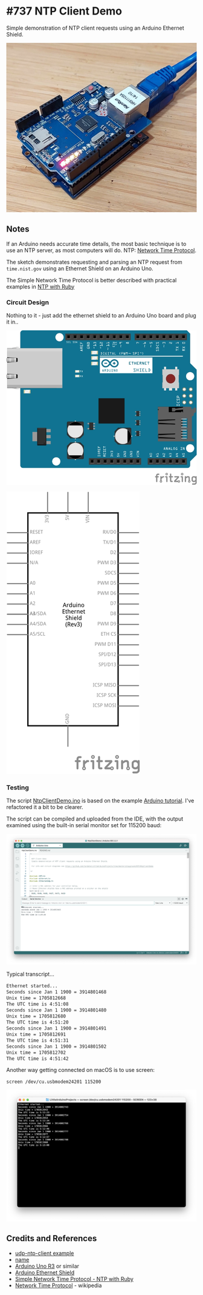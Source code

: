 # #737 NTP Client Demo

Simple demonstration of NTP client requests using an Arduino Ethernet Shield.

![Build](./assets/NtpClientDemo_build.jpg?raw=true)

## Notes

If an Arduino needs accurate time details, the most basic technique is to use an NTP server, as most computers will do.
NTP: [Network Time Protocol](https://en.wikipedia.org/wiki/Network_Time_Protocol).

The sketch demonstrates requesting and parsing an NTP request from `time.nist.gov` using an Ethernet Shield on an Arduino Uno.

The Simple Network Time Protocol is better described  with practical examples in [NTP with Ruby](https://codingkata.tardate.com/ruby/ntp/)

### Circuit Design

Nothing to it - just add the ethernet shield to an Arduino Uno board and plug it in..

![bb](./assets/NtpClientDemo_bb.jpg?raw=true)

![schematic](./assets/NtpClientDemo_schematic.jpg?raw=true)

### Testing

The script [NtpClientDemo.ino](./NtpClientDemo.ino) is based on the example [Arduino tutorial](https://docs.arduino.cc/tutorials/ethernet-shield-rev2/udp-ntp-client/).
I've refactored it a bit to be clearer.

The script can be compiled and uploaded from the IDE, with the output examined using the built-in serial monitor set for 115200 baud:

![ide](./assets/ide.png?raw=true)

Typical transcript...

    Ethernet started...
    Seconds since Jan 1 1900 = 3914801468
    Unix time = 1705812668
    The UTC time is 4:51:08
    Seconds since Jan 1 1900 = 3914801480
    Unix time = 1705812680
    The UTC time is 4:51:20
    Seconds since Jan 1 1900 = 3914801491
    Unix time = 1705812691
    The UTC time is 4:51:31
    Seconds since Jan 1 1900 = 3914801502
    Unix time = 1705812702
    The UTC time is 4:51:42

Another way getting connected on macOS is to use screen:

    screen /dev/cu.usbmodem24201 115200

![screen](./assets/screen.png?raw=true)

## Credits and References

* [udp-ntp-client example](https://docs.arduino.cc/tutorials/ethernet-shield-rev2/udp-ntp-client/)
* [name](https://github.com/arduino-libraries/NTPClient)
* [Arduino Uno R3](http://www.amazon.com/gp/product/B00F6JCV20/ref=as_li_tl?ie=UTF8&camp=1789&creative=390957&creativeASIN=B00F6JCV20&linkCode=as2&tag=itsaprli-20&linkId=O34GVKFAZ6FVDC6W) or similar
* [Arduino Ethernet Shield](http://www.amazon.com/gp/product/B00EU7447Y/ref=as_li_tl?ie=UTF8&camp=1789&creative=390957&creativeASIN=B00EU7447Y&linkCode=as2&tag=itsaprli-20&linkId=QJYL7QLWFGQVGUF5)
* [Simple Network Time Protocol - NTP with Ruby](https://codingkata.tardate.com/ruby/ntp/)
* [Network Time Protocol](https://en.wikipedia.org/wiki/Network_Time_Protocol) - wikipedia